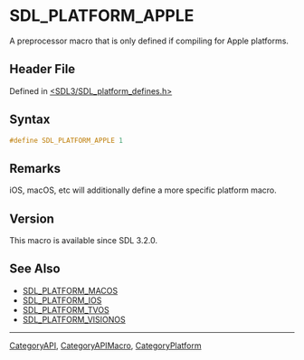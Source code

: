 # SDL_PLATFORM_APPLE

A preprocessor macro that is only defined if compiling for Apple platforms.

## Header File

Defined in [<SDL3/SDL_platform_defines.h>](https://github.com/libsdl-org/SDL/blob/main/include/SDL3/SDL_platform_defines.h)

## Syntax

```c
#define SDL_PLATFORM_APPLE 1
```

## Remarks

iOS, macOS, etc will additionally define a more specific platform macro.

## Version

This macro is available since SDL 3.2.0.

## See Also

- [SDL_PLATFORM_MACOS](SDL_PLATFORM_MACOS)
- [SDL_PLATFORM_IOS](SDL_PLATFORM_IOS)
- [SDL_PLATFORM_TVOS](SDL_PLATFORM_TVOS)
- [SDL_PLATFORM_VISIONOS](SDL_PLATFORM_VISIONOS)






----
[CategoryAPI](CategoryAPI), [CategoryAPIMacro](CategoryAPIMacro), [CategoryPlatform](CategoryPlatform)

